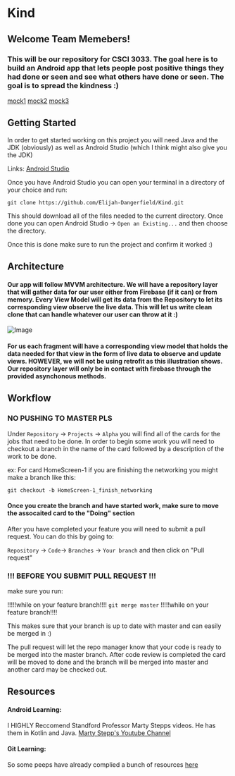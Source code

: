 # Kind

## Welcome Team Memebers!

### This will be our repository for CSCI 3033. The goal here is to build an Android app that lets people post positive things they had done or seen and see what others have done or seen. The goal is to spread the kindness :)

[mock1](https://firebasestorage.googleapis.com/v0/b/kind-af233.appspot.com/o/Screen%20Shot%202019-10-12%20at%202.30.39%20PM.png?alt=media&token=5a45c3e1-5435-4491-9942-0dc1b701a3f8)
[mock2](https://firebasestorage.googleapis.com/v0/b/kind-af233.appspot.com/o/Screen%20Shot%202019-10-12%20at%202.35.40%20PM.png?alt=media&token=448c7205-b829-4f73-bc99-fb907b888d9d)
[mock3](https://firebasestorage.googleapis.com/v0/b/kind-af233.appspot.com/o/Screen%20Shot%202019-10-12%20at%202.35.49%20PM.png?alt=media&token=40ac080c-7b82-4444-90a1-5769f32a6c79)


## Getting Started
In order to get started working on this project you will need Java and the JDK (obviously) as well as Android Studio (which I think might also give you the JDK)

Links: [Android Studio](https://developer.android.com/studio)

Once you have Android Studio you can open your terminal in a directory of your choice and run:

`git clone https://github.com/Elijah-Dangerfield/Kind.git`

This should download all of the files needed to the current directory. Once done you can open Android Studio -> `Open an Existing...` and then choose the directory. 

Once this is done make sure to run the project and confirm it worked :)

## Architecture 
#### Our app will follow MVVM architecture. We will have a repository layer that will gather data for our user either from Firebase (if it can) or from memory. Every View Model will get its data from the Repository to let its corresponding view observe the live data. This will let us write clean clone that can handle whatever our user can throw at it :)

![Image](https://miro.medium.com/max/1200/1*Tt_OwtZJ993YzswuRyPQiA.png)

#### For us each fragment will have a corresponding view model that holds the data needed for that view in the form of live data to observe and update views. HOWEVER, we will not be using retrofit as this illustration shows. Our repository layer will only be in contact with firebase through the provided asynchonous methods. 


## Workflow

### NO PUSHING TO MASTER PLS

Under `Repository` -> `Projects` -> `Alpha` you will find all of the cards for the jobs that need to be done. In order to begin 
some work you will need to checkout a branch in the name of the card followed by a description of the work to be done. 

ex: For card HomeScreen-1  if you are finishing the networking you might make a branch like this: <br />

`git checkout -b HomeScreen-1_finish_networking`

#### Once you create the branch and have started work, make sure to move the assocaited card to the "Doing" section

After you have completed your feature you will need to submit a pull request. You can do this by going to: <br />

`Repository` -> `Code`-> `Branches` -> `Your branch` and then click on "Pull request"

### !!!  BEFORE YOU SUBMIT PULL REQUEST  !!!
make sure you run:

 !!!!!while on your feature branch!!!!       `git merge master`       !!!!!while on your feature branch!!!! <br />

This makes sure that your branch is up to date with master and can easily be merged in :)

The pull request will let the repo manager know that 
your code is ready to be merged into the master branch. After code review is completed the card will be moved to done and the branch will be merged into master and another card may be checked out. 


## Resources
#### Android Learning:
I HIGHLY Reccomend Standford Professor Marty Stepps videos. He has them in Kotlin and Java.
[Marty Stepp's Youtube Channel](https://www.youtube.com/user/martystepp/videos)

#### Git Learning:
So some peeps have already complied a bunch of resources [here](https://try.github.io)
